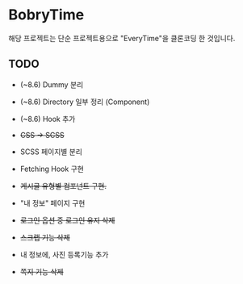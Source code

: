 # BobryTime

해당 프로젝트는 단순 프로젝트용으로 "EveryTime"을 클론코딩 한 것입니다.

## TODO
- (~8.6) Dummy 분리
- (~8.6) Directory 일부 정리 (Component)
- (~8.6) Hook 추가


- ~~CSS -> SCSS~~
- SCSS 페이지별 분리
- Fetching Hook 구현
- ~~게시글 유형별 컴포넌트 구현.~~
- "내 정보" 페이지 구현

- ~~로그인 옵션 중 로그인 유지 삭제~~
- ~~스크랩 기능 삭제~~
- 내 정보에, 사진 등록기능 추가
- ~~쪽지 기능 삭제~~
